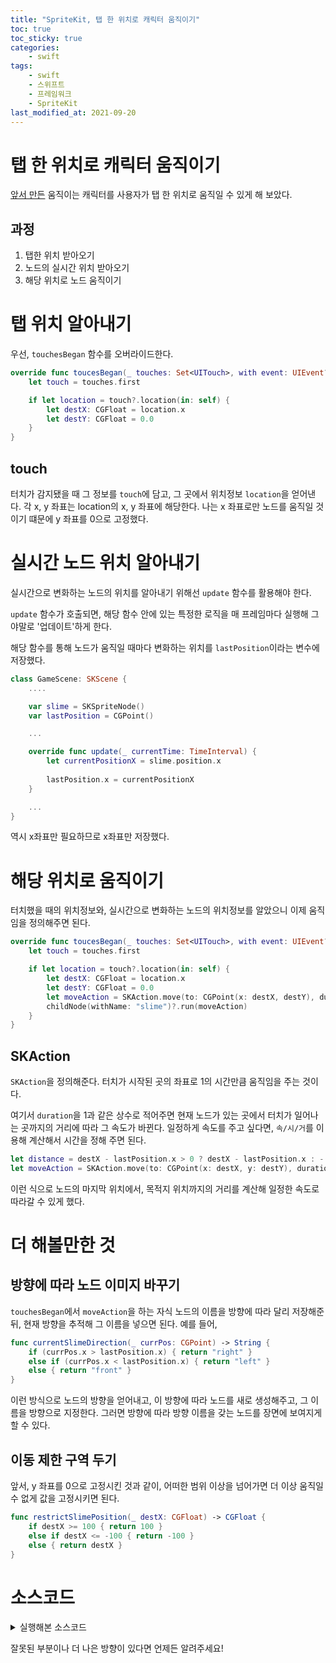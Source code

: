 ```yaml
---
title: "SpriteKit, 탭 한 위치로 캐릭터 움직이기"
toc: true
toc_sticky: true
categories:
    - swift
tags:
    - swift
    - 스위프트
    - 프레임워크
    - SpriteKit
last_modified_at: 2021-09-20
---
```


# 탭 한 위치로 캐릭터 움직이기

[앞서 만든](https://2unbini.github.io/swift/swift-spritekit2/) 움직이는 캐릭터를 사용자가 탭 한 위치로 움직일 수 있게 해 보았다.

## 과정

1. 탭한 위치 받아오기
2. 노드의 실시간 위치 받아오기
3. 해당 위치로 노드 움직이기

# 탭 위치 알아내기

우선, `touchesBegan` 함수를 오버라이드한다.

```swift
override func toucesBegan(_ touches: Set<UITouch>, with event: UIEvent?) {
    let touch = touches.first

    if let location = touch?.location(in: self) {
        let destX: CGFloat = location.x
        let destY: CGFloat = 0.0
	}
}
```

## touch

터치가 감지됐을 때 그 정보를 `touch`에 담고, 그 곳에서 위치정보 `location`을 얻어낸다.
각 x, y 좌표는 location의 x, y 좌표에 해당한다. 나는 x 좌표로만 노드를 움직일 것이기 떄문에 y 좌표를 0으로 고정했다.


# 실시간 노드 위치 알아내기

실시간으로 변화하는 노드의 위치를 알아내기 위해선 `update` 함수를 활용해야 한다.

`update` 함수가 호출되면, 해당 함수 안에 있는 특정한 로직을 매 프레임마다 실행해 그야말로 '업데이트'하게 한다.

해당 함수를 통해 노드가 움직일 때마다 변화하는 위치를 `lastPosition`이라는 변수에 저장했다.

```swift
class GameScene: SKScene {
    ....

	var slime = SKSpriteNode()
    var lastPosition = CGPoint()

	...

    override func update(_ currentTime: TimeInterval) {
        let currentPositionX = slime.position.x
    
        lastPosition.x = currentPositionX
    }

    ...
}
```

역시 x좌표만 필요하므로 x좌표만 저장했다.

# 해당 위치로 움직이기

터치했을 때의 위치정보와, 실시간으로 변화하는 노드의 위치정보를 알았으니 이제 움직임을 정의해주면 된다.

```swift
override func toucesBegan(_ touches: Set<UITouch>, with event: UIEvent?) {
    let touch = touches.first

    if let location = touch?.location(in: self) {
        let destX: CGFloat = location.x
        let destY: CGFloat = 0.0
        let moveAction = SKAction.move(to: CGPoint(x: destX, destY), duration: 1)
        childNode(withName: "slime")?.run(moveAction)
	}
}
```

## SKAction

`SKAction`을 정의해준다. 터치가 시작된 곳의 좌표로 1의 시간만큼 움직임을 주는 것이다.

여기서 `duration`을 1과 같은 상수로 적어주면 현재 노드가 있는 곳에서 터치가 일어나는 곳까지의 거리에 따라 그 속도가 바뀐다. 일정하게 속도를 주고 싶다면, `속/시/거`를 이용해 계산해서 시간을 정해 주면 된다.

```swift
let distance = destX - lastPosition.x > 0 ? destX - lastPosition.x : -(destX - lostPosition.x)
let moveAction = SKAction.move(to: CGPoint(x: destX, y: destY), duration: Double(distance) / 80)
```

이런 식으로 노드의 마지막 위치에서, 목적지 위치까지의 거리를 계산해 일정한 속도로 따라갈 수 있게 했다.

# 더 해볼만한 것

## 방향에 따라 노드 이미지 바꾸기

`touchesBegan`에서 `moveAction`을 하는 자식 노드의 이름을 방향에 따라 달리 저장해준 뒤, 현재 방향을 추적해 그 이름을 넣으면 된다. 예를 들어,

```swift
func currentSlimeDirection(_ currPos: CGPoint) -> String {
	if (currPos.x > lastPosition.x) { return "right" }
	else if (currPos.x < lastPosition.x) { return "left" }
	else { return "front" }
}
```

이런 방식으로 노드의 방향을 얻어내고, 이 방향에 따라 노드를 새로 생성해주고, 그 이름을 방향으로 지정한다. 그러면 방향에 따라 방향 이름을 갖는 노드를 장면에 보여지게 할 수 있다.

## 이동 제한 구역 두기

앞서, y 좌표를 0으로 고정시킨 것과 같이, 어떠한 범위 이상을 넘어가면 더 이상 움직일 수 없게 값을 고정시키면 된다.

```swift
func restrictSlimePosition(_ destX: CGFloat) -> CGFloat {
	if destX >= 100 { return 100 }
	else if destX <= -100 { return -100 }
	else { return destX }
}
```

# 소스코드

<details>
<summary>실행해본 소스코드</summary>
<div markdown="1">

```swift
// GameScene.swift

class GameScene: SKScene {

    var slime = SKSpriteNode()
    var lastPosition = CGPoint()

    override func didMove(to view: SKView) {
        let textureAtlas = SKTextureAtlas(named: "images")
        var textureArray = [SKTexture]()
    
        for i in 1...textureAtlas.textureNames.count {
            let name = "image_\(i).png"
            textureArray.append(SKTexture(imageNamed: name))
        }
    
        let firstImage = textureAtlas.textureNames[0]
        var slime = SKSpriteNode(imageNamed: firstImage)
    
        slime.size = CGSIZE(width: 80, heigth: 80)
        slime.position = CGPoint(x: self.size.width / 2, y: self.size.height / 2)
        slime.name = "slime"
    
        let slimeAnimation = SKAction.animate(with: textureArray, timePerFrame: 0.2)
        slime.run(SKAction.repeatForever(slimeAnimation))
    }

    override func toucesBegan(_ touches: Set<UITouch>, with event: UIEvent?) {
        let touch = touches.first
    
        if let location = touch?.location(in: self) {
            let destX: CGFloat = location.x
            let destY: CGFloat = 0.0
            let moveAction = SKAction.move(to: CGPoint(x: destX, destY), duration: 1)
            childNode(withName: "slime")?.run(moveAction)
    	}
    }

    override func update(_ currentTime: TimeInterval) {
        let currentPositionX = slime.position.x
    
        lastPosition.x = currentPositionX
    }
}

```

</div>
</details>

잘못된 부분이나 더 나은 방향이 있다면 언제든 알려주세요!
